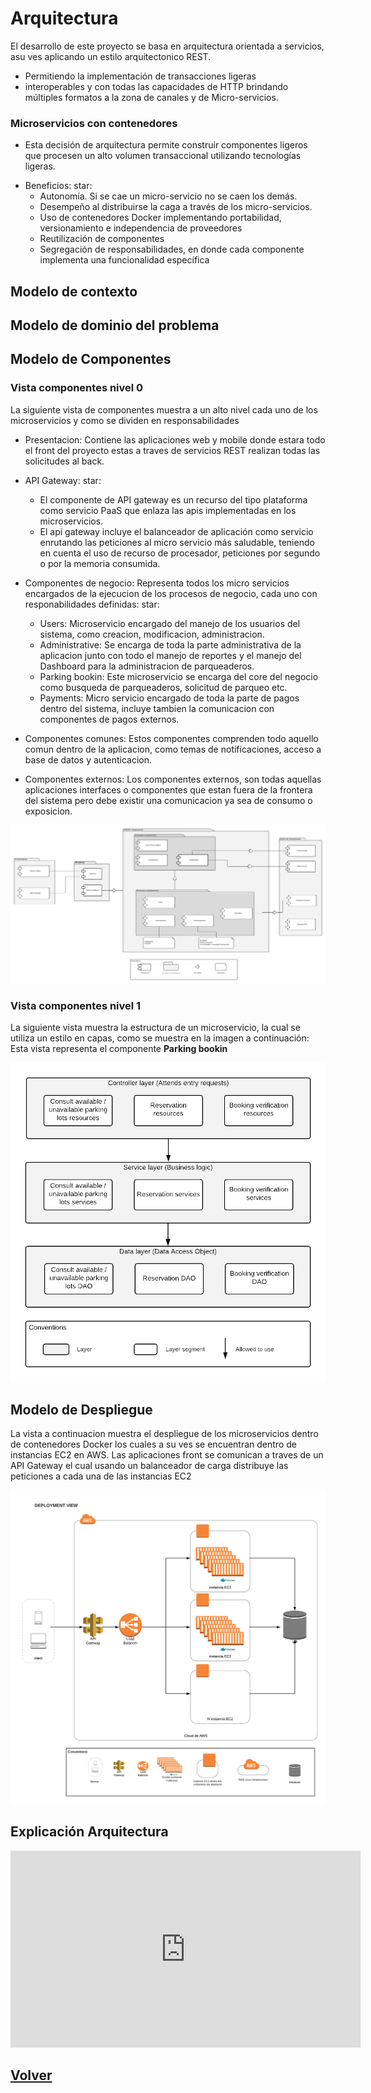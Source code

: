 # Arquitectura

El desarrollo de este proyecto se basa en arquitectura orientada a servicios, asu ves aplicando un estilo arquitectonico REST.

* Permitiendo la implementación de transacciones ligeras 
* interoperables y con todas las capacidades de HTTP brindando múltiples formatos a la zona de canales y de Micro-servicios.

### Microservicios con contenedores

* Esta decisión de arquitectura permite construir componentes ligeros que procesen un alto volumen transaccional utilizando tecnologías ligeras.

- Beneficios:
star:
    - Autonomía. Si se cae un micro-servicio no se caen los demás.
    - Desempeño al distribuirse la caga a través de los micro-servicios.
    - Uso de contenedores Docker implementando portabilidad, versionamiento e independencia de proveedores
    - Reutilización de componentes
    - Segregación de responsabilidades, en donde cada componente implementa una funcionalidad específica



## Modelo de contexto

## Modelo de dominio del problema  

## Modelo de Componentes
### Vista componentes nivel 0
La siguiente vista de componentes muestra a un alto nivel cada uno de los microservicios y como se dividen en responsabilidades
* Presentacion:
Contiene las aplicaciones web y mobile donde estara todo el front del proyecto estas a traves de servicios REST realizan todas las solicitudes al back.

* API Gateway:
star:
    - El componente de API gateway es un recurso del tipo plataforma como servicio PaaS que enlaza las apis implementadas en los microservicios.  
    - El api gateway incluye el balanceador de aplicación como servicio enrutando las peticiones al micro servicio más saludable, teniendo en cuenta el uso 
      de recurso de procesador, peticiones por segundo o por la memoria consumida.

* Componentes de negocio:
Representa todos los micro servicios encargados de la ejecucion de los procesos de negocio, cada uno con responabilidades definidas:
star:
    - Users: Microservicio encargado del manejo de los usuarios del sistema, como creacion, modificacion, administracion.
    - Administrative: Se encarga de toda la parte administrativa de la aplicacion junto con todo el manejo de reportes y el manejo del Dashboard para la administracion de parqueaderos.
    - Parking bookin: Este microservicio se encarga del core del negocio como busqueda de parqueaderos, solicitud de parqueo etc.
    - Payments: Micro servicio encargado de toda la parte de pagos dentro del sistema, incluye tambien la comunicacion con componentes de pagos externos.

* Componentes comunes:
Estos componentes comprenden todo aquello comun dentro de la aplicacion, como temas de notificaciones, acceso a base de datos y autenticacion.

* Componentes externos:
Los componentes externos, son todas aquellas aplicaciones interfaces o componentes que estan fuera de la frontera del sistema pero debe existir una comunicacion ya sea de consumo o exposicion.

![Image](views/NIDOO_Components.png)



### Vista componentes nivel 1
La siguiente vista muestra la estructura de un microservicio, la cual se utiliza un estilo en capas, como se muestra en la imagen a continuación:
Esta vista representa el componente **Parking bookin**

![Image](views/NIDOO_Parking_component_layers.png)


## Modelo de Despliegue
La vista a continuacion muestra el despliegue de los microservicios dentro de contenedores Docker los cuales a su ves se encuentran dentro de instancias EC2 en AWS. 
Las aplicaciones front se comunican a traves de un API Gateway el cual usando un balanceador de carga distribuye las peticiones a cada una de las instancias EC2

![Image](views/vista_despliegue_2.png)


## Explicación Arquitectura

<iframe width="560" height="315" src="https://www.youtube.com/embed/PliHAP5m0BE" frameborder="0" allow="autoplay; encrypted-media" allowfullscreen></iframe>



## [Volver](index.md)